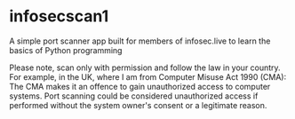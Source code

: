 # infosecscan1
A simple port scanner app built for members of infosec.live to learn the basics of Python programming 

Please note, scan only with permission and follow the law in your country. For example, in the UK,
where I am from Computer Misuse Act 1990 (CMA): The CMA makes it an offence to gain unauthorized
access to computer systems. Port scanning could be considered unauthorized access if performed without 
the system owner's consent or a legitimate reason.
